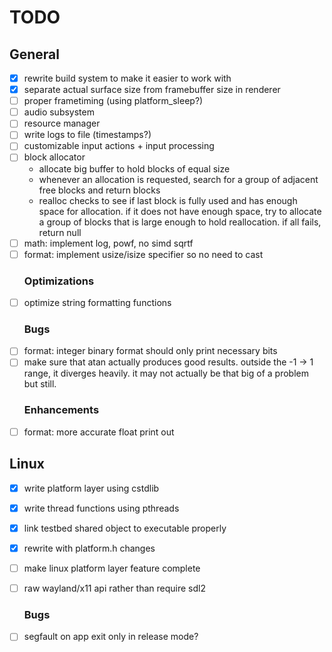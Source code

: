<!--*
 * Description:  Todo list for project museum
 * Author:       Alicia Amarilla (smushyaa@gmail.com)
 * File Created: June 15, 2023
-->
# TODO 
## General 
- [x] rewrite build system to make it easier to work with
- [x] separate actual surface size from framebuffer size in renderer
- [ ] proper frametiming (using platform_sleep?)
- [ ] audio subsystem
- [ ] resource manager
- [ ] write logs to file (timestamps?)
- [ ] customizable input actions + input processing
- [ ] block allocator
    - allocate big buffer to hold blocks of equal size
    - whenever an allocation is requested, search for a
        group of adjacent free blocks and return blocks
    - realloc checks to see if last block is fully used and
        has enough space for allocation. if it does not have
        enough space, try to allocate a group of blocks that is
        large enough to hold reallocation. if all fails, return null
- [ ] math: implement log, powf, no simd sqrtf
- [ ] format: implement usize/isize specifier so no need to cast
    ### Optimizations
- [ ] optimize string formatting functions
    ### Bugs
- [ ] format: integer binary format should only print necessary bits
- [ ] make sure that atan actually produces good results.
    outside the -1 -> 1 range, it diverges heavily.
    it may not actually be that big of a problem but still.
    ### Enhancements
- [ ] format: more accurate float print out
## Linux
- [x] write platform layer using cstdlib
- [x] write thread functions using pthreads
- [x] link testbed shared object to executable properly
- [x] rewrite with platform.h changes
- [ ] make linux platform layer feature complete
- [ ] raw wayland/x11 api rather than require sdl2
    ### Bugs
- [ ] segfault on app exit only in release mode?

